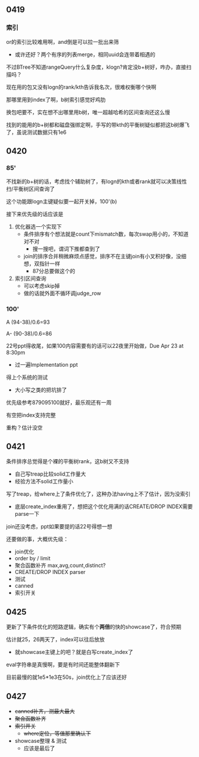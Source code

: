## 0419

### 索引
or的索引比较难用啊，and倒是可以拉一批出来筛
- 或许还好？两个有序的列表merge，相同uuid会连带着相遇的

不过BTree不知道rangeQuery什么复杂度，klogn?肯定没b+树好，咋办，直接扫描吗？

现在用的包又没有logn的rank/kth告诉我名次，很难权衡哪个快啊

那哪里用到index了啊，b树索引感觉好鸡肋

换包吧要不，实在想不出哪里用b树，唯一超越哈希的区间查询还这么慢

找到的能用的b+树都和磁盘强绑定啊，手写的带kth的平衡树疑似都把这b树爆飞了，虽说测试数据只有1e6

## 0420

### 85'
不找新的b+树的话，考虑找个辅助树了，有logn的kth或者rank就可以决策线性扫/平衡树区间查询了

这个功能跟logn主键疑似要一起开关掉，100'(b)

接下来优先级的话应该是
1. 优化器选一个实现下
   - 条件排序有个想法就是count下mismatch数，每次swap用小的，不知道对不对
     - 搜一搜吧，谓词下推都查到了
   - join的排序合并稍微麻烦点感觉，排序不在主键join有小叉积好像，没细想，双指针一样
     - 87分总要做这个的
2. 索引区间查询
   - 可以考虑skip掉
   - 做的话就外面不循环调judge_row

### 100'

A  (94-38)/0.6=93

A- (90-38)/0.6=86

22号ppt得收尾，如果100内容需要有的话可以22夜里开始做，Due Apr 23 at 8:30pm
- 过一遍Implementation ppt

得上个系统的测试
- 大小写之类的把坑排了

优先级参考879095100就好，最乐观还有一周

有空把index支持完整

重构？估计没空

## 0421
条件排序总觉得是个裸的平衡树rank，这b树又不支持
- 自己写treap比较solid工作量大
- 经验方法不solid工作量小

写了treap，给where上了条件优化了，这种办法having上不了估计，因为没索引
- 底层create_index重用了，想把这个优化用满的话CREATE/DROP INDEX需要parse一下

join还没考虑，ppt如果要提的话22号得想一想

还要做的事，大概优先级：
- join优化
- order by / limit
- 聚合函数补齐 max,avg,count,distinct?
- CREATE/DROP INDEX parser
- 测试
- canned
- 索引开关

## 0425
更新了下条件优化的短路逻辑，确实有个**两倍**的快的showcase了，符合预期

估计就25，26两天了，index可以往后放放
- 就showcase主键上的吧？就是白写create_index了

eval字符串是真慢啊，要是有时间还能整体翻新下

目前最慢的就1e5*1e3在50s，join优化上了应该还好

## 0427
- ~~canned补齐，测最大最大~~
- ~~聚合函数补齐~~
- ~~索引开关~~
  - ~~where定位，等值那里确认下~~
- showcase整理 & 测试
  - 应该是最后了